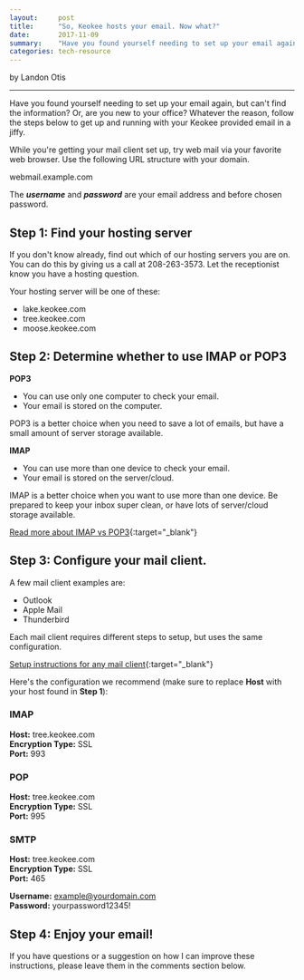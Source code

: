 ```yaml
---
layout:     post
title:      "So, Keokee hosts your email. Now what?"
date:       2017-11-09
summary:    "Have you found yourself needing to set up your email again, but can't find the information?  Or, are you new to your office? Whatever the reason, follow the steps below to get up and running with your Keokee provided email in a jiffy."
categories: tech-resource
---
```


by Landon Otis

***

Have you found yourself needing to set up your email again, but can't find the information?  Or, are you new to your office? Whatever the reason, follow the steps below to get up and running with your Keokee provided email in a jiffy.

While you're getting your mail client set up, try web mail via your favorite web browser. Use the following URL structure with your domain.

webmail.example.com

The ***username*** and ***password*** are your email address and before chosen password.

## Step 1: Find your hosting server 
If you don't know already, find out which of our hosting servers you are on. You can do this by giving us a call at 208-263-3573. Let the receptionist know you have a hosting question.

Your hosting server will be one of these:
- lake.keokee.com
- tree.keokee.com
- moose.keokee.com

## Step 2: Determine whether to use IMAP or POP3

**POP3**
- You can use only one computer to check your email.
- Your email is stored on the computer.

POP3 is a better choice when you need to save a lot of emails, but have a small amount of server storage available.

**IMAP**
- You can use more than one device to check your email.
- Your email is stored on the server/cloud.

IMAP is a better choice when you want to use more than one device. Be prepared to keep your inbox super clean, or have lots of server/cloud storage available.

[Read more about IMAP vs POP3](http://liquidweb.com/kb/imap-vs-pop3-e-mail){:target="\_blank"}

## Step 3: Configure your mail client. 

A few mail client examples are:

- Outlook
- Apple Mail
- Thunderbird

Each mail client requires different steps to setup, but uses the same configuration.

[Setup instructions for any mail client](https://www.liquidweb.com/kb/how-to-set-up-any-e-mail-client){:target="\_blank"}

Here's the configuration we recommend (make sure to replace **Host** with your host found in **Step 1**):

### IMAP
**Host:** tree.keokee.com  
**Encryption Type:** SSL  
**Port:** 993  

### POP
**Host:** tree.keokee.com  
**Encryption Type:** SSL  
**Port:** 995  

### SMTP
**Host:** tree.keokee.com  
**Encryption Type:** SSL  
**Port:** 465  

**Username:** example@yourdomain.com  
**Password:** yourpassword12345!

## Step 4: Enjoy your email!

If you have questions or a suggestion on how I can improve these instructions, please leave them in the comments section below.